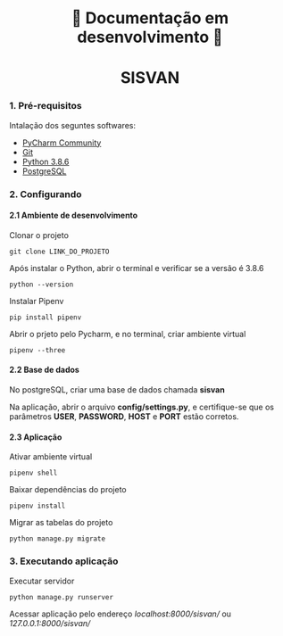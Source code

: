 <h1 align="center">
  🚧 Documentação em desenvolvimento 🚧
</h1>

<h1 align="center">
  SISVAN
</h1>

### 1. Pré-requisitos
Intalação dos seguntes softwares:

- [PyCharm Community](https://www.jetbrains.com/pt-br/pycharm/download/)
- [Git](https://git-scm.com/downloads)
- [Python 3.8.6](https://www.python.org/downloads/)
- [PostgreSQL](https://www.postgresql.org/download/)

### 2. Configurando 
#### 2.1 Ambiente de desenvolvimento
Clonar o projeto

`git clone LINK_DO_PROJETO`

Após instalar o Python, abrir o terminal e verificar se a versão é 3.8.6 

`python --version`

Instalar Pipenv

`pip install pipenv`

Abrir o prjeto pelo Pycharm,  e no terminal, criar ambiente virtual

`pipenv --three`

#### 2.2 Base de dados
No postgreSQL, criar uma base de dados chamada **sisvan**

Na aplicação, abrir o arquivo **config/settings.py**, e certifique-se que os parâmetros **USER**, **PASSWORD**, **HOST** e **PORT** estão corretos.

#### 2.3 Aplicação
Ativar ambiente virtual

`pipenv shell`

Baixar dependências do projeto

`pipenv install`

Migrar as tabelas do projeto

`python manage.py migrate`

### 3. Executando aplicação
Executar servidor

`python manage.py runserver`

Acessar aplicação pelo endereço _localhost:8000/sisvan/_ ou _127.0.0.1:8000/sisvan/_